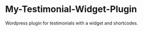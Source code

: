 My-Testimonial-Widget-Plugin
============================

Wordpress plugin for testimonials with a widget and shortcodes.
